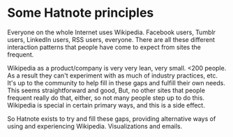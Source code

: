# Some Hatnote principles

Everyone on the whole Internet uses Wikipedia. Facebook users, Tumblr
users, LinkedIn users, RSS users, everyone. There are all these
different interaction patterns that people have come to expect from
sites the frequent.

Wikipedia as a product/company is very very lean, very small. <200
people. As a result they can't experiment with as much of industry
practices, etc. It's up to the community to help fill in these gaps
and fulfill their own needs. This seems straightforward and good, But,
no other sites that people frequent really do that, either, so not
many people step up to do this. Wikipedia is special in certain
primary ways, and this is a side effect.

So Hatnote exists to try and fill these gaps, providing alternative
ways of using and experiencing Wikipedia. Visualizations and emails.
